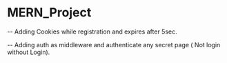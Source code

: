 # MERN_Project

-- Adding Cookies while registration and expires after 5sec.

-- Adding auth as middleware and authenticate any secret page ( Not login without Login).
